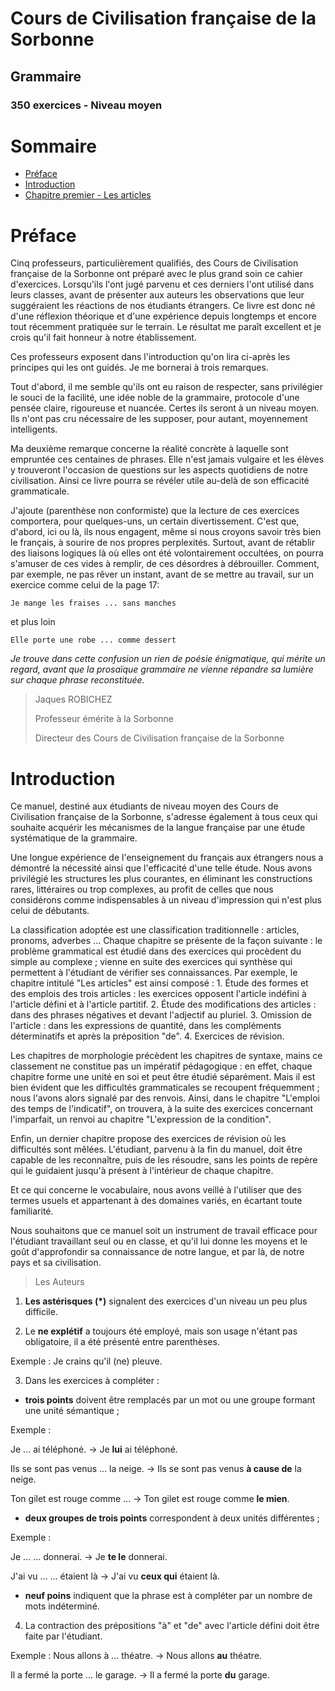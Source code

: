 # Cours de Civilisation française de la Sorbonne #
## Grammaire ##
### 350 exercices - Niveau moyen ###

# Sommaire #
- [Préface](#préface)
- [Introduction](#introduction)
- [Chapitre premier - Les articles](chapitre01.md)

# Préface #
Cinq professeurs, particulièrement qualifiés, des Cours de Civilisation française de la Sorbonne ont préparé avec le plus grand soin ce cahier d'exercices. Lorsqu'ils l'ont jugé parvenu et ces derniers l'ont utilisé dans leurs classes, avant de présenter aux auteurs les observations que leur suggéraient les réactions de nos étudiants étrangers. Ce livre est donc né d'une réflexion théorique et d'une expérience depuis longtemps et encore tout récemment pratiquée sur le terrain. Le résultat me paraît excellent et je crois qu'il fait honneur à notre établissement.

Ces professeurs exposent dans l'introduction qu'on lira ci-après les principes qui les ont guidés. Je me bornerai à trois remarques.

Tout d'abord, il me semble qu'ils ont eu raison de respecter, sans privilégier le souci de la facilité, une idée noble de la grammaire, protocole d'une pensée claire, rigoureuse et nuancée. Certes ils seront à un niveau moyen. Ils n'ont pas cru nécessaire de les supposer, pour autant, moyennement intelligents.

Ma deuxième remarque concerne la réalité concrète à laquelle sont empruntée ces centaines de phrases. Elle n'est jamais vulgaire et les élèves y trouveront l'occasion de questions sur les aspects quotidiens de notre civilisation. Ainsi ce livre pourra se révéler utile au-delà de son efficacité grammaticale.

J'ajoute (parenthèse non conformiste) que la lecture de ces exercices comportera, pour quelques-uns, un certain divertissement. C'est que, d'abord, ici ou là, ils nous engagent, même si nous croyons savoir très bien le français, à sourire de nos propres perplexités. Surtout, avant de rétablir des liaisons logiques là où elles ont été volontairement occultées, on pourra s'amuser de ces vides à remplir, de ces désordres à débrouiller. Comment, par exemple, ne pas rêver un instant, avant de se mettre au travail, sur un exercice comme celui de la page 17:

    Je mange les fraises ... sans manches

et plus loin

    Elle porte une robe ... comme dessert

*Je trouve dans cette confusion un rien de poésie énigmatique, qui mérite un regard, avant que la prosaïque grammaire ne vienne répandre sa lumière sur chaque phrase reconstituée.*

>Jaques ROBICHEZ
>
>Professeur émérite à la Sorbonne
>
>Directeur des Cours de Civilisation française de la Sorbonne

# Introduction #
Ce manuel, destiné aux étudiants de niveau moyen des Cours de Civilisation française de la Sorbonne, s'adresse également à tous ceux qui souhaite acquérir les mécanismes de la langue française par une étude systématique de la grammaire.

Une longue expérience de l'enseignement du français aux étrangers nous a démontré la nécessité ainsi que l'efficacité d'une telle étude. Nous avons privilégié les structures les plus courantes, en éliminant les constructions rares, littéraires ou trop complexes, au profit de celles que nous considérons comme indispensables à un niveau d'impression qui n'est plus celui de débutants.

La classification adoptée est une classification traditionnelle : articles, pronoms, adverbes ... Chaque chapitre se présente de la façon suivante : le problème grammatical est étudié dans des exercices qui procèdent du simple au complexe ; vienne en suite des exercices qui synthèse qui permettent à l'étudiant de vérifier ses connaissances. Par exemple, le chapitre intitulé "Les articles" est ainsi composé : 1. Étude des formes et des emplois des trois articles : les exercices opposent l'article indéfini à l'article défini et à l'article partitif. 2. Étude des modifications des articles : dans des phrases négatives et devant l'adjectif au pluriel. 3. Omission de l'article : dans les expressions de quantité, dans les compléments déterminatifs et après la préposition "de". 4. Exercices de révision.

Les chapitres de morphologie précèdent les chapitres de syntaxe, mains ce classement ne constitue pas un impératif pédagogique : en effet, chaque chapitre forme une unité en soi et peut être étudié séparément. Mais il est bien évident que les difficultés grammaticales se recoupent fréquemment ; nous l'avons alors signalé par des renvois. Ainsi, dans le chapitre "L'emploi des temps de l'indicatif", on trouvera, à la suite des exercices concernant l'imparfait, un renvoi au chapitre "L'expression de la condition".

Enfin, un dernier chapitre propose des exercices de révision où les difficultés sont mêlées. L'étudiant, parvenu à la fin du manuel, doit être capable de les reconnaître, puis de les résoudre, sans les points de repère qui le guidaient jusqu'à présent à l'intérieur de chaque chapitre.

Et ce qui concerne le vocabulaire, nous avons veillé à l'utiliser que des termes usuels et appartenant à des domaines variés, en écartant toute familiarité.

Nous souhaitons que ce manuel soit un instrument de travail efficace pour l'étudiant travaillant seul ou en classe, et qu'il lui donne les moyens et le goût d'approfondir sa connaissance de notre langue, et par là, de notre pays et sa civilisation.

>Les Auteurs

1. **Les astérisques (\*)** signalent des exercices d'un niveau un peu plus difficile.

2. Le **ne explétif** a toujours été employé, mais son usage n'étant pas obligatoire, il a été présenté entre parenthèses.

Exemple : Je crains qu'il (ne) pleuve.

3. Dans les exercices à compléter :

- **trois points** doivent être remplacés par un mot ou une groupe formant une unité sémantique ;

Exemple :

Je ... ai téléphoné. &rarr; Je **lui** ai téléphoné.

Ils se sont pas venus ... la neige. &rarr; Ils se sont pas venus **à cause de** la neige.

Ton gilet est rouge comme ... &rarr; Ton gilet est rouge comme **le mien**.

- **deux groupes de trois points** correspondent à deux unités différentes ;

Exemple :

Je ... ... donnerai. &rarr; Je **te le** donnerai.

J'ai vu ... ... étaient là &rarr; J'ai vu **ceux qui** étaient là.

- **neuf poins** indiquent que la phrase est à compléter par un nombre de mots indéterminé.

4. La contraction des prépositions "à" et "de" avec l'article défini doit être faite par l'étudiant.

Exemple :
Nous allons à ... théatre. &rarr; Nous allons **au** théatre.

Il a fermé la porte ... le garage. &rarr; Il a fermé la porte **du** garage.